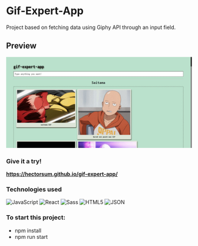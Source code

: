 # Gif-Expert-App
Project based on fetching data using Giphy API through an input field.

## Preview
![preview](./src/assets/images/capture.JPG)

### Give it a try!
**<https://hectorsum.github.io/gif-expert-app/>**

### Technologies used
![JavaScript](https://img.shields.io/badge/-JavaScript-%23F7DF1C?style=flat-square&logo=javascript&logoColor=000000&labelColor=%23F7DF1C&color=%23FFCE5A)
![React](https://img.shields.io/badge/-React-61DAFB?style=flat-square&logo=react&logoColor=ffffff)
![Sass](https://img.shields.io/badge/-Sass-%23CC6699?style=flat-square&logo=sass&logoColor=ffffff)
![HTML5](https://img.shields.io/badge/-HTML5-%23E44D27?style=flat-square&logo=html5&logoColor=ffffff)
![JSON](https://img.shields.io/badge/-JSON-000000?style=flat-square&logo=JSON&logoColor=ffffff)

### To start this project:
- npm install
- npm run start
